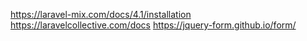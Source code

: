https://laravel-mix.com/docs/4.1/installation
https://laravelcollective.com/docs
https://jquery-form.github.io/form/
